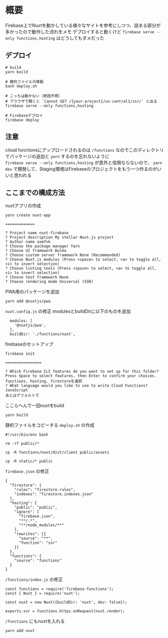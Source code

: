 # 概要
Firebase上でNuxtを動かしている様々なサイトを参考にしつつ、詰まる部分が多かったので動作した流れをメモ
デプロイすると動くけど `firebase serve --only functions,hosting` はどうしてもダメだった

## デプロイ
```
# build
yarn build

# 静的ファイルの移動
bash deploy.sh

# こっちは動かない（原因不明）
# ブラウザで開くと `Cannot GET /{your-project}/us-central1/ssr/` と出る
firebase serve --only functions,hosting

# Firebaseデプロイ
firebase deploy
```

## 注意
cloud functionsにアップロードされるのは `/functions` なのでこのディレクトリでパッケージの追加と `yarn` するのを忘れないように  
 `firebase serve --only functions,hosting` が意外と信用ならないので、 `yarn dev` で開発して、Staging環境はFirebaseのプロジェクトをもう一つ作るのがいいと思われる

## ここまでの構成方法
nuxtアプリの作成
```
yarn create nuxt-app

=============

? Project name nuxt-firebase
? Project description My stellar Nuxt.js project
? Author name asmfnk
? Choose the package manager Yarn
? Choose UI framework Bulma
? Choose custom server framework None (Recommended)
? Choose Nuxt.js modules (Press <space> to select, <a> to toggle all, <i> to invert selection)
? Choose linting tools (Press <space> to select, <a> to toggle all, <i> to invert selection)
? Choose test framework None
? Choose rendering mode Universal (SSR)
```
PWA用のパッケージを追加
```
yarn add @nuxtjs/pwa
```
`nuxt.config.js` の修正
modulesとbuildDirに以下のものを追加
```
  modules: [
    '@nuxtjs/pwa',
  ],
  buildDir: './functions/nuxt',
```
firebaseのセットアップ
```
firebase init

================

? Which Firebase CLI features do you want to set up for this folder? Press Space to select features, then Enter to confirm your choices.
functions, hosting, firestoreを選択
? What language would you like to use to write Cloud Functions?
JavaScript
あとはデフォルトで
```
ここらへんで一回nuxtをbuild
```
yarn build
```
静的ファイルをコピーする `deploy.sh` の作成
```
#!/usr/bin/env bash

rm -rf public/*

cp -R functions/nuxt/dist/client public/assets

cp -R static/* public
```
`firebase.json` の修正
```
{
  "firestore": {
    "rules": "firestore.rules",
    "indexes": "firestore.indexes.json"
  },
  "hosting": {
    "public": "public",
    "ignore": [
      "firebase.json",
      "**/.*",
      "**/node_modules/**"
    ],
    "rewrites": [{
      "source": "**",
      "function": "ssr"
    }]
  },
  "functions": {
    "source": "functions"
  }
}
```
`/functions/index.js` の修正
```
const functions = require('firebase-functions');
const { Nuxt } = require('nuxt');

const nuxt = new Nuxt({buildDir: 'nuxt', dev: false});

exports.ssr = functions.https.onRequest(nuxt.render);
```
`/functions` にもnuxtを入れる
```
yarn add nuxt
```
